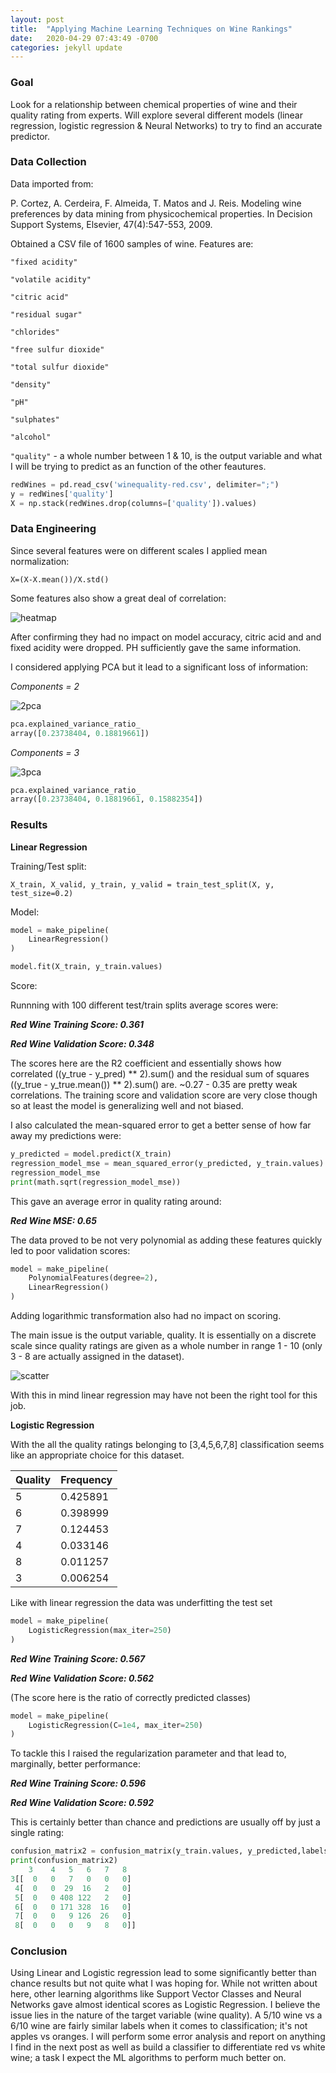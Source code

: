 ```yaml
---
layout: post
title:  "Applying Machine Learning Techniques on Wine Rankings"
date:   2020-04-29 07:43:49 -0700
categories: jekyll update
---
```


### Goal

Look for a relationship between chemical properties of wine and their quality rating from experts. Will explore several different models (linear regression, logistic regression & Neural Networks) to try to find an accurate predictor.

### Data Collection

Data imported from:

P. Cortez, A. Cerdeira, F. Almeida, T. Matos and J. Reis.
Modeling wine preferences by data mining from physicochemical properties. In Decision Support Systems, Elsevier, 47(4):547-553, 2009.

Obtained a CSV file of 1600 samples of wine. Features are:

`"fixed acidity"`

`"volatile acidity"`

`"citric acid"`

`"residual sugar"`

`"chlorides"`

`"free sulfur dioxide"`

`"total sulfur dioxide"`

`"density"`

`"pH"`

`"sulphates"`

`"alcohol"`

`"quality"` - a whole number between 1 & 10, is the output variable and what I will be trying to predict as an function of the other feautures.

```python
redWines = pd.read_csv('winequality-red.csv', delimiter=";")
y = redWines['quality']
X = np.stack(redWines.drop(columns=['quality']).values)
```

### Data Engineering

Since several features were on different scales I applied mean normalization:

`X=(X-X.mean())/X.std()`

Some features also show a great deal of correlation:

<img src="/imgs/2020-04-30/heatmap.png" title='heatmap'>

After confirming they had no impact on model accuracy, citric acid and and fixed acidity were dropped. PH sufficiently gave the same information.

I considered applying PCA but it lead to a significant loss of information:

*Components = 2*

<img src="/imgs/2020-04-30/2pca.png" title='2pca'>

```python
pca.explained_variance_ratio_
array([0.23738404, 0.18819661])
```

*Components = 3*

<img src="/imgs/2020-04-30/3pca.png" title='3pca'>

```python
pca.explained_variance_ratio_
array([0.23738404, 0.18819661, 0.15882354])
```


### Results

**Linear Regression**

Training/Test split:

`X_train, X_valid, y_train, y_valid = train_test_split(X, y, test_size=0.2)`

Model:

```python
model = make_pipeline(
    LinearRegression()
)

model.fit(X_train, y_train.values)
```

Score:

Runnning with 100 different test/train splits average scores were:

***Red Wine Training Score: 0.361***

***Red Wine Validation Score: 0.348***


The scores here are the R2 coefficient and essentially shows how correlated ((y_true - y_pred) ** 2).sum() and the residual sum of squares ((y_true - y_true.mean()) ** 2).sum() are. ~0.27 - 0.35 are pretty weak correlations. The training score and validation score are very close though so at least the model is generalizing well and not biased.

I also calculated the mean-squared error to get a better sense of how far away my predictions were:

```python
y_predicted = model.predict(X_train)
regression_model_mse = mean_squared_error(y_predicted, y_train.values)
regression_model_mse
print(math.sqrt(regression_model_mse))
```

This gave an average error in quality rating around:

***Red Wine MSE: 0.65***


The data proved to be not very polynomial as adding these features quickly led to poor validation scores:

```Python
model = make_pipeline(
    PolynomialFeatures(degree=2),
    LinearRegression()
)
```

Adding logarithmic transformation also had no impact on scoring.

The main issue is the output variable, quality. It is essentially on a discrete scale since quality ratings are given as a whole number in range 1 - 10 (only 3 - 8 are actually assigned in the dataset).

<img src="/imgs/2020-04-30/scatter.png" title='scatter'>

With this in mind linear regression may have not been the right tool for this job.

**Logistic Regression**

With the all the quality ratings belonging to [3,4,5,6,7,8] classification seems like an appropriate choice for this dataset.

| Quality    | Frequency |
| ------------- |-------------|
|5|0.425891|
|6|0.398999|
|7|0.124453|
|4|0.033146|
|8|0.011257|
|3|0.006254|

Like with linear regression the data was underfitting the test set

```Python
model = make_pipeline(
    LogisticRegression(max_iter=250)
)
```

***Red Wine Training Score: 0.567***

***Red Wine Validation Score: 0.562***

(The score here is the ratio of correctly predicted classes)

```Python
model = make_pipeline(
    LogisticRegression(C=1e4, max_iter=250)
)
```

To tackle this I raised the regularization parameter and that lead to, marginally, better performance:

***Red Wine Training Score: 0.596***

***Red Wine Validation Score: 0.592***

This is certainly better than chance and predictions are usually off by just a single rating:

```python
confusion_matrix2 = confusion_matrix(y_train.values, y_predicted,labels=[3,4,5,6,7,8])
print(confusion_matrix2)
    3    4   5   6   7   8
3[[  0   0   7   0   0   0]
 4[  0   0  29  16   2   0]
 5[  0   0 408 122   2   0]
 6[  0   0 171 328  16   0]
 7[  0   0   9 126  26   0]
 8[  0   0   0   9   8   0]]

```

### Conclusion

Using Linear and Logistic regression lead to some significantly better than chance results but not quite what I was hoping for. While not written about here, other learning algorithms like Support Vector Classes and Neural Networks gave almost identical scores as Logistic Regression. I believe the issue lies in the nature of the target variable (wine quality). A 5/10 wine vs a 6/10 wine are fairly similar labels when it comes to classification; it's not apples vs oranges. I will perform some error analysis and report on anything I find in the next post as well as build a classifier to differentiate red vs white wine; a task I expect the ML algorithms to perform much better on.

